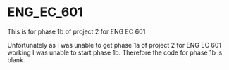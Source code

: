 # ENG_EC_601
This is for phase 1b of project 2 for ENG EC 601

Unfortunately as I was unable to get phase 1a of project 2 for ENG EC 601 working I was unable to start phase 1b. Therefore the code for phase 1b is blank.
